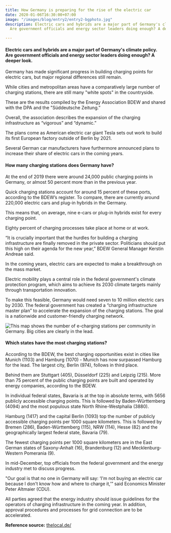 ```yaml
---
title: How Germany is preparing for the rise of the electric car
date: 2020-01-06T16:30:00+07:00
image: "/images/blog/entry2/entry2-bgphoto.jpg"
description: Electric cars and hybrids are a major part of Germany's climate policy.
  Are government officials and energy sector leaders doing enough? A deeper look.

---
```

#### **Electric cars and hybrids are a major part of Germany's climate policy. Are government officials and energy sector leaders doing enough? A deeper look.**

Germany has made significant progress in building charging points for electric cars, but major regional differences still remain.

While cities and metropolitan areas have a comparatively large number of charging stations, there are still many "white spots" in the countryside.

These are the results compiled by the Energy Association BDEW and shared with the DPA and the "Süddeutsche Zeitung.”

Overall, the association describes the expansion of the charging infrastructure as “vigorous” and “dynamic.”

The plans come as American electric car giant Tesla sets out work to build its first European factory outside of Berlin by 2021.

Several German car manufacturers have furthermore announced plans to increase their share of electric cars in the coming years.

#### **How many charging stations does Germany have?**

At the end of 2019 there were around 24,000 public charging points in Germany, or almost 50 percent more than in the previous year.

Quick charging stations account for around 15 percent of these ports, according to the BDEW’s register. To compare, there are currently around 220,000 electric cars and plug-in hybrids in the Germany.

This means that, on average, nine e-cars or plug-in hybrids exist for every charging point.

Eighty percent of charging processes take place at home or at work.

“It is crucially important that the hurdles for building a charging infrastructure are finally removed in the private sector. Politicians should put this high on their agenda for the new year,” BDEW General Manager Kerstin Andreae said.

In the coming years, electric cars are expected to make a breakthrough on the mass market.

Electric mobility plays a central role in the federal government's climate protection program, which aims to achieve its 2030 climate targets mainly through transportation innovation.

To make this feasible, Germany would need seven to 10 million electric cars by 2030. The federal government has created a “charging infrastructure master plan” to accelerate the expansion of the charging stations. The goal is a nationwide and customer-friendly charging network.

![This map shows the number of e-charging stations per community in Germany. Big cities are clearly in the lead. ](/images/blog/entry2/1578654188_charging-ports.jpg "This map shows the number of e-charging stations per community in Germany. Big cities are clearly in the lead. ")

#### **Which states have the most charging stations?**

According to the BDEW, the best charging opportunities exist in cities like Munich (1103) and Hamburg (1070) - Munich has now surpassed Hamburg for the lead. The largest city, Berlin (974), follows in third place.

Behind them are Stuttgart (405), Düsseldorf (225) and Leipzig (215). More than 75 percent of the public charging points are built and operated by energy companies, according to the BDEW.

In individual federal states, Bavaria is at the top in absolute terms, with 5656 publicly accessible charging points. This is followed by Baden-Württemberg (4094) and the most populous state North Rhine-Westphalia (3880).

Hamburg (1417) and the capital Berlin (1093) top the number of publicly accessible charging points per 1000 square kilometers. This is followed by Bremen (286), Baden-Württemberg (115), NRW (114), Hesse (82) and the geographically largest federal state, Bavaria (79).

The fewest charging points per 1000 square kilometers are in the East German states of Saxony-Anhalt (16), Brandenburg (12) and Mecklenburg-Western Pomerania (9).

In mid-December, top officials from the federal government and the energy industry met to discuss progress.

"Our goal is that no one in Germany will say: ‘I'm not buying an electric car because I don't know how and where to charge it,’” said Economics Minister Peter Altmaier (CDU).

All parties agreed that the energy industry should issue guidelines for the operators of charging infrastructure in the coming year. In addition, approval procedures and processes for grid connection are to be accelerated.

**Reference source:** [thelocal.de/](https://www.thelocal.de/ "https://www.thelocal.de/")

